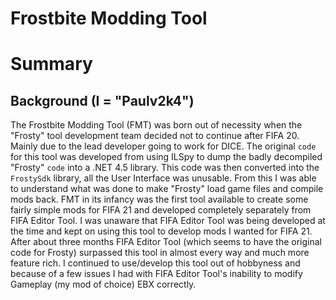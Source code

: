 # Frostbite Modding Tool

# Summary

## Background (I = "Paulv2k4")
The Frostbite Modding Tool (FMT) was born out of necessity when the "Frosty" tool development team decided not to continue after FIFA 20. Mainly due to the lead developer going to work for DICE.
The original `code` for this tool was developed from using ILSpy to dump the badly decompiled "Frosty" `code` into a .NET 4.5 library. 
This code was then converted into the `FrostySdk` library, all the User Interface was unusable. 
From this I was able to understand what was done to make "Frosty" load game files and compile mods back.
FMT in its infancy was the first tool available to create some fairly simple mods for FIFA 21 and developed completely separately from FIFA Editor Tool. 
I was unaware that FIFA Editor Tool was being developed at the time and kept on using this tool to develop mods I wanted for FIFA 21. 
After about three months FIFA Editor Tool (which seems to have the original code for Frosty) surpassed this tool in almost every way and much more feature rich. 
I continued to use/develop this tool out of hobbyness and because of a few issues I had with FIFA Editor Tool's inability to modify Gameplay (my mod of choice) EBX correctly. 
